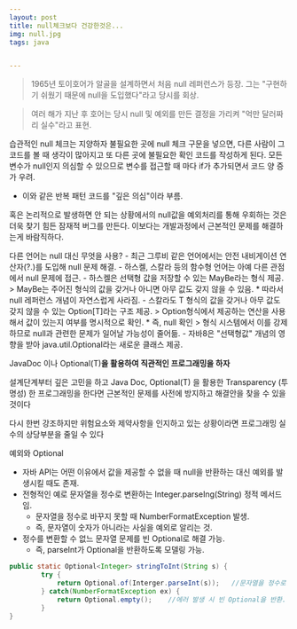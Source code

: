 ```yaml
---
layout: post
title: null체크보다 건강한것은...
img: null.jpg
tags: java


---
```


> 1965년 토이호어가 알골을 설계하면서 처음 null 레퍼런스가 등장. 그는 "구현하기 쉬웠기 때문에 null을 도입했다"라고 당시를 회상.

> 여러 해가 지난 후 호어는 당시 null 및 예외를 만든 결정을 가리켜 "억만 달러짜리 실수"라고 표현.

				
습관적인 null 체크는 지양하자 
불필요한 곳에 null 체크 구문을 넣으면, 
다른 사람이 그 코드를 볼 때 생각이 많아지고 또 다른 곳에 불필요한 확인 코드를 작성하게 된다. 
모든 변수가 null인지 의심할 수 있으므로 변수를 접근할 때 마다 if가 추가되면서 코드 양 증가 우려.
* 이와 같은 반복 패턴 코드를 "깊은 의심"이라 부름.

혹은 논리적으로 발생하면 안 되는 상황에서의 null값을 예외처리를 통해 우회하는 것은 더욱 찾기 힘든 잠재적 버그를 만든다. 
이보다는 개발과정에서 근본적인 문제를 해결하는게 바람직하다. 

다른 언어는 null 대신 무엇을 사용?
			- 최근 그루비 같은 언어에서는 안전 내비게이션 연산자(?.)를 도입해 null 문제 해결.
			- 하스켈, 스칼라 등의 함수형 언어는 아예 다른 관점에서 null 문제에 접근.
			- 하스켈은 선택형 값을 저장할 수 있는 MayBe라는 형식 제공.
				> MayBe는 주어진 형식의 값을 갖거나 아니면 아무 값도 갖지 않을 수 있음.
					* 따라서 null 레퍼런스 개념이 자연스럽게 사라짐.
			- 스칼라도 T 형식의 값을 갖거나 아무 값도 갖지 않을 수 있는 Option[T]라는 구조 제공.
				> Option형식에서 제공하는 연산을 사용해서 값이 있는지 여부를 명시적으로 확인.
					* 즉, null 확인
				> 형식 시스템에서 이를 강제하므로 null과 관련한 문제가 일어날 가능성이 줄어듦.
			- 자바8은 "선택형값" 개념의 영향을 받아 java.util.Optional<T>라는 새로운 클래스 제공.


JavaDoc 이나 Optional(T)**을 활용하여 직관적인 프로그래밍을 하자** 

설계단계부터 깊은 고민을 하고 Java Doc, Optional(T) 을 활용한 Transparency (투명성) 한 프로그래밍을 한다면 근본적인 문제를 사전에 방지하고 해결안을 찾을 수 있을 것이다 

다시 한번 강조하지만 위험요소와 제약사항을 인지하고 있는 상황이라면 프로그래밍 실수의 상당부분을 줄일 수 있다 

예외와 Optional
- 자바 API는 어떤 이유에서 값을 제공할 수 없을 때 null을 반환하는 대신 예외를 발생시킬 때도 존재.
- 전형적인 예로 문자열을 정수로 변환하는 Integer.parseIng(String) 정적 메서드임.
	- 문자열을 정수로 바꾸지 못할 때 NumberFormatException 발생.
	- 즉, 문자열이 숫자가 아니라는 사실을 예외로 알리는 것.
- 정수를 변환할 수 없느 문자열 문제를 빈 Optional로 해결 가능.
	- 즉, parseInt가 Optional을 반환하도록 모델링 가능.

```java
public static Optional<Integer> stringToInt(String s) {
        try {
            return Optional.of(Interger.parseInt(s));   //문자열을 정수로 변환가능 시 변환된 정수 값을 포함한 Optional 반환.
        } catch(NumberFormatException ex) {
            return Optional.empty();    //에러 발생 시 빈 Optional을 반환.
        }
}
```
